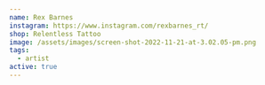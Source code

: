 ```yaml
---
name: Rex Barnes
instagram: https://www.instagram.com/rexbarnes_rt/
shop: Relentless Tattoo
image: /assets/images/screen-shot-2022-11-21-at-3.02.05-pm.png
tags:
  - artist
active: true
---
```

